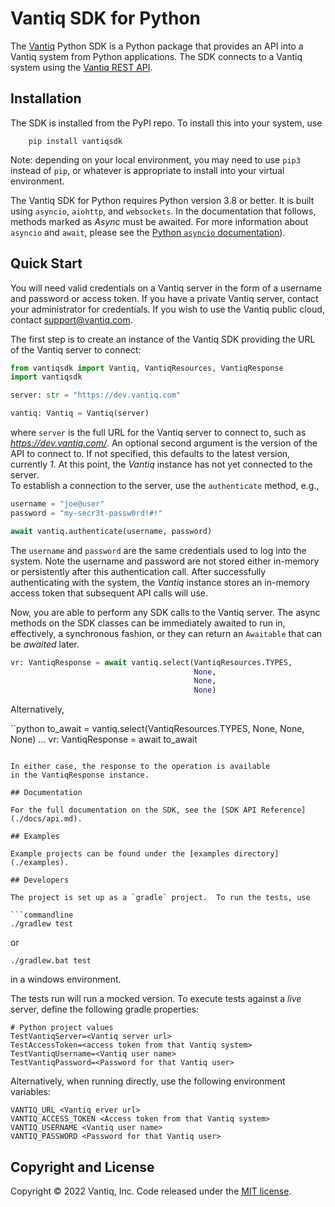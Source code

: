 
# Vantiq SDK for Python

The [Vantiq](http://www.vantiq.com) Python SDK is a Python package that provides an 
API into a Vantiq system from Python applications.  The SDK connects to a
Vantiq system using the 
[Vantiq REST API](https://dev.vantiq.com/docs/system/api/index.html).

## Installation

The SDK is installed from the PyPI repo.  To install this into your system,
use
```commandline
    pip install vantiqsdk
```

Note: depending on your local environment, you may need to use `pip3`
instead of `pip`, or whatever is appropriate to install into your
virtual environment.

The Vantiq SDK for Python requires Python version 3.8 or better.
It is built using `asyncio`, `aiohttp`, and `websockets`. In the documentation
that follows, methods marked as _Async_ must be awaited. For more information
about `asyncio` and `await`, please see the 
[Python `asyncio` documentation](https://docs.python.org/3/library/asyncio.html)).

## Quick Start

You will need valid credentials on a Vantiq server in the form of a
username and password or access token.  If you have a private Vantiq server,
contact your administrator for credentials.  If you wish to use the
Vantiq public cloud, contact [support@vantiq.com](mailto:support@vantiq.com).

The first step is to create an instance of the Vantiq SDK providing the URL of the Vantiq server to connect:

```python
from vantiqsdk import Vantiq, VantiqResources, VantiqResponse
import vantiqsdk

server: str = "https://dev.vantiq.com"

vantiq: Vantiq = Vantiq(server)
```

where `server` is the full URL for the Vantiq server to connect to, such as *https://dev.vantiq.com/*. 
An optional second argument is the version of the API to connect to. 
If not specified, this defaults to the latest version, currently *1*. 
At this point, the *Vantiq* instance has not yet connected to the server.  
To establish a connection to the server, use the `authenticate` method, e.g.,

```python
username = "joe@user"
password = "my-secr3t-passw0rd!#!"

await vantiq.authenticate(username, password)
```

The `username` and `password` are the same credentials used to log into the system.
Note the username and password are not stored either in-memory or persistently after
this authentication call.  After successfully authenticating with the system,
the *Vantiq* instance stores an in-memory access token that subsequent API calls
will use.

Now, you are able to perform any SDK calls to the Vantiq server.  The async methods
on the SDK classes can be immediately awaited to run in, effectively, a synchronous
fashion, or they can return an `Awaitable` that can be _awaited_ later.

```python
vr: VantiqResponse = await vantiq.select(VantiqResources.TYPES, 
                                         None, 
                                         None, 
                                         None)

```

Alternatively,

``python
to_await = vantiq.select(VantiqResources.TYPES, 
                         None, 
                         None, 
                         None)
...
vr: VantiqResponse = await to_await
```

In either case, the response to the operation is available
in the VantiqResponse instance.

## Documentation

For the full documentation on the SDK, see the [SDK API Reference](./docs/api.md).

## Examples

Example projects can be found under the [examples directory](./examples).

## Developers

The project is set up as a `gradle` project.  To run the tests, use

```commandline
./gradlew test
```

or

```commandline
./gradlew.bat test
```

in a windows environment.

The tests run will run a mocked version. To execute tests against a _live_ server,
define the following gradle properties:

```properties
# Python project values
TestVantiqServer=<Vantiq server url>
TestAccessToken=<access token from that Vantiq system>
TestVantiqUsername=<Vantiq user name>
TestVantiqPassword=<Password for that Vantiq user>
```

Alternatively, when running directly, use the following environment variables:

```commandline
VANTIQ_URL <Vantiq erver url>
VANTIQ_ACCESS_TOKEN <Access token from that Vantiq system>
VANTIQ_USERNAME <Vantiq user name>
VANTIQ_PASSWORD <Password for that Vantiq user>
```

## Copyright and License

Copyright &copy; 2022 Vantiq, Inc.  Code released under the [MIT license](./LICENSE.txt).
